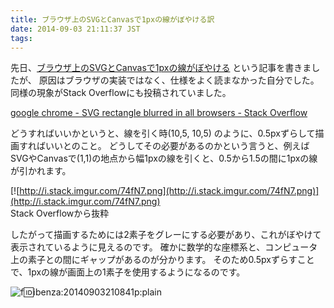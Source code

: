 ```yaml
---
title: ブラウザ上のSVGとCanvasで1pxの線がぼやける訳
date: 2014-09-03 21:11:37 JST
tags: 
---
```


先日、[ブラウザ上のSVGとCanvasで1pxの線がぼやける](http://folioscope.hatenablog.jp/entry/2014/08/25/192823:title)
という記事を書きましたが、
原因はブラウザの実装ではなく、仕様をよく読まなかった自分でした。
同様の現象がStack Overflowにも投稿されていました。

[google chrome - SVG rectangle blurred in all browsers - Stack Overflow](http://stackoverflow.com/questions/18019453/svg-rectangle-blurred-in-all-browsers)

どうすればいいかというと、線を引く時(10,5, 10,5) のように、0.5pxずらして描画すればいいとのこと。
どうしてその必要があるのかという言うと、例えばSVGやCanvasで(1,1)の地点から幅1pxの線を引くと、0.5から1.5の間に1pxの線が引かれます。

[![http://i.stack.imgur.com/74fN7.png](http://i.stack.imgur.com/74fN7.png)](http://i.stack.imgur.com/74fN7.png)<br />
Stack Overflowから抜粋

したがって描画するためには2素子をグレーにする必要があり、これがぼやけて表示されているように見えるのです。
確かに数学的な座標系と、コンピュータ上の素子との間にギャップがあるのが分かります。
そのため0.5pxずらすことで、1pxの線が画面上の1素子を使用するようになるのです。

![f:id:ibenza:20140903210841p:plain](//cdn-ak.f.st-hatena.com/images/fotolife/i/ibenza/20140903/20140903210841.png)

